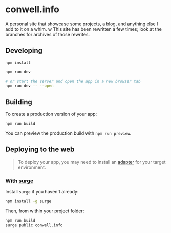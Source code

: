# conwell.info

A personal site that showcase some projects, a blog, and anything else I add to it on a whim. w
This site has been rewritten a few times; look at the branches for archives of those rewrites.

## Developing

```bash
npm install

npm run dev

# or start the server and open the app in a new browser tab
npm run dev -- --open
```

## Building

To create a production version of your app:

```bash
npm run build
```

You can preview the production build with `npm run preview`.

## Deploying to the web

> To deploy your app, you may need to install an [adapter](https://kit.svelte.dev/docs/adapters) for your target environment.

### With [surge](https://surge.sh/)

Install `surge` if you haven't already:

```bash
npm install -g surge
```

Then, from within your project folder:

```bash
npm run build
surge public conwell.info
```

